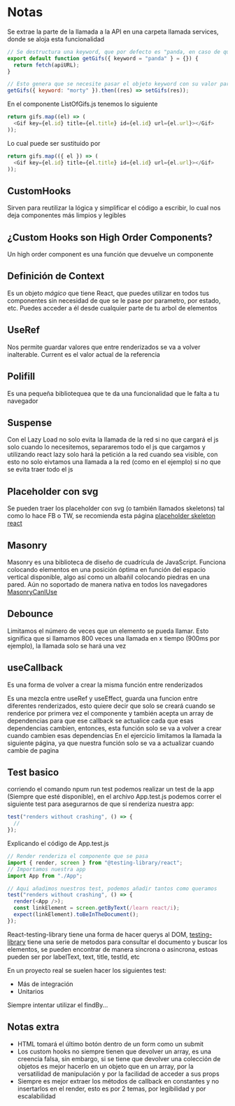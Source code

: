 # Notas

Se extrae la parte de la llamada a la API en una carpeta llamada services, donde se aloja esta funcionalidad

```js
// Se destructura una keyword, que por defecto es "panda, en caso de que no se proporcione esta keyowrd se pasa un objeto vacío
export default function getGifs({ keyword = "panda" } = {}) {
  return fetch(apiURL);
}
```

```js
// Esto genera que se necesite pasar el objeto keyword con su valor para poder generar ese dinamismo en nuestros gifs
getGifs({ keyword: "morty" }).then((res) => setGifs(res));
```

En el componente ListOfGifs.js tenemos lo siguiente

```js
return gifs.map((el) => (
  <Gif key={el.id} title={el.title} id={el.id} url={el.url}></Gif>
));
```

Lo cual puede ser sustituido por

```js
return gifs.map(({ el }) => (
  <Gif key={el.id} title={el.title} id={el.id} url={el.url}></Gif>
));
```

## CustomHooks

Sirven para reutilizar la lógica y simplificar el código a escribir, lo cual nos deja componentes más limpios y legibles

## ¿Custom Hooks son High Order Components?

Un high order component es una función que devuelve un componente

## Definición de Context

Es un objeto _mágico_ que tiene React, que puedes utilizar en todos tus componentes sin necesidad de que se le pase por parametro, por estado, etc. Puedes acceder a él desde cualquier parte de tu arbol de elementos

## UseRef

Nos permite guardar valores que entre renderizados se va a volver inalterable.
Current es el valor actual de la referencia

## Polifill

Es una pequeña bibliotequea que te da una funcionalidad que le falta a tu navegador

## Suspense

Con el Lazy Load no solo evita la llamada de la red si no que cargará el js solo cuando lo necesitemos, separaremos todo el js que cargamos y utilizando react lazy solo hará la petición a la red cuando sea visible, con esto no solo eivtamos una llamada a la red (como en el ejemplo) si no que se evita traer todo el js

## Placeholder con svg

Se pueden traer los placeholder con svg (o también llamados skeletons) tal como lo hace FB o TW, se recomienda esta página
[placeholder skeleton react](https://skeletonreact.com/)

## Masonry

Masonry es una biblioteca de diseño de cuadrícula de JavaScript. Funciona colocando elementos en una posición óptima en función del espacio vertical disponible, algo así como un albañil colocando piedras en una pared.
Aún no soportado de manera nativa en todos los navegadores
[MasonryCanIUse](https://caniuse.com/?search=masonry)

## Debounce

Limitamos el número de veces que un elemento se pueda llamar.
Esto significa que si llamamos 800 veces una llamada en x tiempo (900ms por ejemplo), la llamada solo se hará una vez

## useCallback

Es una forma de volver a crear la misma función entre renderizados

Es una mezcla entre useRef y useEffect, guarda una funcion entre diferentes renderizados, esto quiere decir que solo se creará cuando se renderice por primera vez el componente y también acepta un array de dependencias para que ese callback se actualice cada que esas dependencias cambien, entonces, esta función solo se va a volver a crear cuando cambien esas dependencias
En el ejercicio limitamos la llamada la siguiente página, ya que nuestra función solo se va a actualizar cuando cambie de pagina

## Test basico

corriendo el comando npum run test podemos realizar un test de la app (Siempre que esté disponible), en el archivo App.test.js podemos correr el siguiente test para asegurarnos de que sí renderiza nuestra app:

```js
test("renders without crashing", () => {
  //
});
```

Explicando el código de App.test.js

```js
// Render renderiza el componente que se pasa
import { render, screen } from "@testing-library/react";
// Importamos nuestra app
import App from "./App";

// Aqui añadimos nuestros test, podemos añadir tantos como queramos
test("renders without crashing", () => {
  render(<App />);
  const linkElement = screen.getByText(/learn react/i);
  expect(linkElement).toBeInTheDocument();
});
```

React-testing-library tiene una forma de hacer querys al DOM, [testing-library](https://testing-library.com/) tiene una serie de metodos para consultar el documento y buscar los elementos, se pueden encontrar de manera sincrona o asincrona, estoas pueden ser por labelText, text, title, testId, etc

En un proyecto real se suelen hacer los siguientes test:

- Más de integración
- Unitarios

Siempre intentar utilizar el findBy...

## Notas extra

- HTML tomará el último botón dentro de un form como un submit
- Los custom hooks no siempre tienen que devolver un array, es una creencia falsa, sin embargo, si se tiene que devolver una colección de objetos es mejor hacerlo en un objeto que en un array, por la versatilidad de manipulación y por la facilidad de acceder a sus props
- Siempre es mejor extraer los métodos de callback en constantes y no insertarlos en el render, esto es por 2 temas, por legibilidad y por escalabilidad
